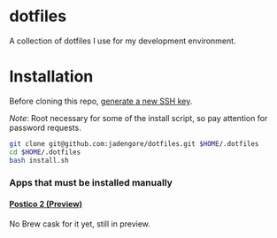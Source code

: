 # dotfiles
A collection of dotfiles I use for my development environment.

# Installation
Before cloning this repo, [generate a new SSH key](https://help.github.com/articles/generating-a-new-ssh-key-and-adding-it-to-the-ssh-agent/).

_Note_: Root necessary for some of the install script, so pay attention for password requests.

```sh
git clone git@github.com:jadengore/dotfiles.git $HOME/.dotfiles
cd $HOME/.dotfiles
bash install.sh
```

### Apps that must be installed manually
#### [Postico 2 (Preview)](https://eggerapps.at/postico2/)
No Brew cask for it yet, still in preview.
